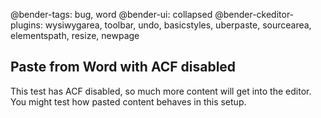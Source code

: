 @bender-tags: bug, word
@bender-ui: collapsed
@bender-ckeditor-plugins: wysiwygarea, toolbar, undo, basicstyles, uberpaste, sourcearea, elementspath, resize, newpage

## Paste from Word with ACF disabled

This test has ACF disabled, so much more content will get into the editor. You might test how pasted content behaves in this setup.

